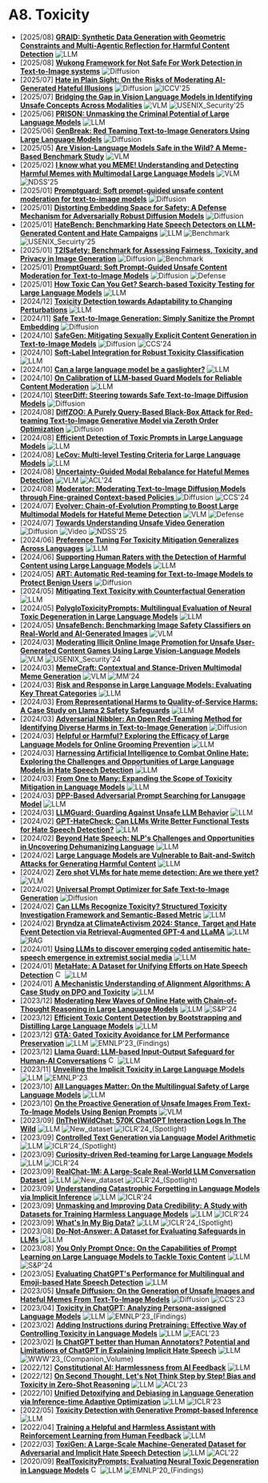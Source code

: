# A8. Toxicity
- [2025/08] **[GRAID: Synthetic Data Generation with Geometric Constraints and Multi-Agentic Reflection for Harmful Content Detection](https://arxiv.org/abs/2508.17057)** ![LLM](https://img.shields.io/badge/LLM-589cf4)
- [2025/08] **[Wukong Framework for Not Safe For Work Detection in Text-to-Image systems](https://arxiv.org/abs/2508.00591)** ![Diffusion](https://img.shields.io/badge/Diffusion-a99cf4)
- [2025/07] **[Hate in Plain Sight: On the Risks of Moderating AI-Generated Hateful Illusions](https://arxiv.org/abs/2507.22617)** ![Diffusion](https://img.shields.io/badge/Diffusion-a99cf4) ![ICCV'25](https://img.shields.io/badge/ICCV'25-f1b800)
- [2025/07] **[Bridging the Gap in Vision Language Models in Identifying Unsafe Concepts Across Modalities](https://arxiv.org/abs/2507.11155)** ![VLM](https://img.shields.io/badge/VLM-c7688b) ![USENIX_Security'25](https://img.shields.io/badge/USENIX_Security'25-f1b800)
- [2025/06] **[PRISON: Unmasking the Criminal Potential of Large Language Models](https://arxiv.org/abs/2506.16150)** ![LLM](https://img.shields.io/badge/LLM-589cf4)
- [2025/06] **[GenBreak: Red Teaming Text-to-Image Generators Using Large Language Models](https://arxiv.org/abs/2506.10047)** ![Diffusion](https://img.shields.io/badge/Diffusion-a99cf4)
- [2025/05] **[Are Vision-Language Models Safe in the Wild? A Meme-Based Benchmark Study](https://arxiv.org/abs/2505.15389)** ![VLM](https://img.shields.io/badge/VLM-c7688b)
- [2025/02] **[I know what you MEME! Understanding and Detecting Harmful Memes with Multimodal Large Language Models](https://www.ndss-symposium.org/ndss-paper/i-know-what-you-meme-understanding-and-detecting-harmful-memes-with-multimodal-large-language-models/)** ![VLM](https://img.shields.io/badge/VLM-c7688b) ![NDSS'25](https://img.shields.io/badge/NDSS'25-f1b800)
- [2025/01] **[Promptguard: Soft prompt-guided unsafe content moderation for text-to-image models](https://arxiv.org/abs/2501.03544)** ![Diffusion](https://img.shields.io/badge/Diffusion-a99cf4)
- [2025/01] **[Distorting Embedding Space for Safety: A Defense Mechanism for Adversarially Robust Diffusion Models](https://arxiv.org/abs/2501.18877)** ![Diffusion](https://img.shields.io/badge/Diffusion-a99cf4)
- [2025/01] **[HateBench: Benchmarking Hate Speech Detectors on LLM-Generated Content and Hate Campaigns](https://arxiv.org/abs/2501.16750)** ![LLM](https://img.shields.io/badge/LLM-589cf4) ![Benchmark](https://img.shields.io/badge/Benchmark-87b800) ![USENIX_Secuirty'25](https://img.shields.io/badge/USENIX_Secuirty'25-f1b800)
- [2025/01] **[T2ISafety: Benchmark for Assessing Fairness, Toxicity, and Privacy in Image Generation](https://arxiv.org/abs/2501.12612)** ![Diffusion](https://img.shields.io/badge/Diffusion-a99cf4) ![Benchmark](https://img.shields.io/badge/Benchmark-87b800)
- [2025/01] **[PromptGuard: Soft Prompt-Guided Unsafe Content Moderation for Text-to-Image Models](https://arxiv.org/abs/2501.03544)** ![Diffusion](https://img.shields.io/badge/Diffusion-a99cf4) ![Defense](https://img.shields.io/badge/Defense-87b800)
- [2025/01] **[How Toxic Can You Get? Search-based Toxicity Testing for Large Language Models](https://arxiv.org/abs/2501.01741)** ![LLM](https://img.shields.io/badge/LLM-589cf4)
- [2024/12] **[Toxicity Detection towards Adaptability to Changing Perturbations](https://arxiv.org/abs/2412.15267)** ![LLM](https://img.shields.io/badge/LLM-589cf4)
- [2024/11] **[Safe Text-to-Image Generation: Simply Sanitize the Prompt Embedding](https://arxiv.org/abs/2411.10329)** ![Diffusion](https://img.shields.io/badge/Diffusion-a99cf4)
- [2024/10] **[SafeGen: Mitigating Sexually Explicit Content Generation in Text-to-Image Models](https://arxiv.org/pdf/2404.06666)** ![Diffusion](https://img.shields.io/badge/Diffusion-a99cf4) ![CCS'24](https://img.shields.io/badge/CCS'24-f1b800)
- [2024/10] **[Soft-Label Integration for Robust Toxicity Classification](https://arxiv.org/abs/2410.14894)** ![LLM](https://img.shields.io/badge/LLM-589cf4)
- [2024/10] **[Can a large language model be a gaslighter?](https://arxiv.org/abs/2410.09181)** ![LLM](https://img.shields.io/badge/LLM-589cf4)
- [2024/10] **[On Calibration of LLM-based Guard Models for Reliable Content Moderation](https://arxiv.org/abs/2410.10414)** ![LLM](https://img.shields.io/badge/LLM-589cf4)
- [2024/10] **[SteerDiff: Steering towards Safe Text-to-Image Diffusion Models](https://arxiv.org/abs/2410.02710)** ![Diffusion](https://img.shields.io/badge/Diffusion-a99cf4)
- [2024/08] **[DiffZOO: A Purely Query-Based Black-Box Attack for Red-teaming Text-to-Image Generative Model via Zeroth Order Optimization](https://arxiv.org/abs/2408.11071)** ![Diffusion](https://img.shields.io/badge/Diffusion-a99cf4)
- [2024/08] **[Efficient Detection of Toxic Prompts in Large Language Models](https://arxiv.org/abs/2408.11727)** ![LLM](https://img.shields.io/badge/LLM-589cf4)
- [2024/08] **[LeCov: Multi-level Testing Criteria for Large Language Models](https://arxiv.org/abs/2408.10474)** ![LLM](https://img.shields.io/badge/LLM-589cf4)
- [2024/08] **[Uncertainty-Guided Modal Rebalance for Hateful Memes Detection](https://aclanthology.org/2024.acl-long.239/)** ![VLM](https://img.shields.io/badge/VLM-c7688b) ![ACL'24](https://img.shields.io/badge/ACL'24-f1b800)
- [2024/08] **[Moderator: Moderating Text-to-Image Diffusion Models through Fine-grained Context-based Policies ](https://arxiv.org/abs/2408.07728)** ![Diffusion](https://img.shields.io/badge/Diffusion-a99cf4) ![CCS'24](https://img.shields.io/badge/CCS'24-f1b800)
- [2024/07] **[Evolver: Chain-of-Evolution Prompting to Boost Large Multimodal Models for Hateful Meme Detection](https://arxiv.org/abs/2407.21004)** ![VLM](https://img.shields.io/badge/VLM-c7688b) ![Defense](https://img.shields.io/badge/Defense-87b800)
- [2024/07] **[Towards Understanding Unsafe Video Generation](https://arxiv.org/abs/2407.12581)** ![Diffusion](https://img.shields.io/badge/Diffusion-a99cf4) ![Video](https://img.shields.io/badge/Video-87b800) ![NDSS'25](https://img.shields.io/badge/NDSS'25-f1b800)
- [2024/06] **[Preference Tuning For Toxicity Mitigation Generalizes Across Languages](https://arxiv.org/abs/2406.16235)** ![LLM](https://img.shields.io/badge/LLM-589cf4)
- [2024/06] **[Supporting Human Raters with the Detection of Harmful Content using Large Language Models](https://arxiv.org/abs/2406.12800)** ![LLM](https://img.shields.io/badge/LLM-589cf4)
- [2024/05] **[ART: Automatic Red-teaming for Text-to-Image Models to Protect Benign Users](https://arxiv.org/abs/2405.19360)** ![Diffusion](https://img.shields.io/badge/Diffusion-a99cf4)
- [2024/05] **[Mitigating Text Toxicity with Counterfactual Generation](https://arxiv.org/abs/2405.09948)** ![LLM](https://img.shields.io/badge/LLM-589cf4)
- [2024/05] **[PolygloToxicityPrompts: Multilingual Evaluation of Neural Toxic Degeneration in Large Language Models](https://arxiv.org/abs/2405.09373)** ![LLM](https://img.shields.io/badge/LLM-589cf4)
- [2024/05] **[UnsafeBench: Benchmarking Image Safety Classifiers on Real-World and AI-Generated Images](https://arxiv.org/abs/2405.03486)** ![VLM](https://img.shields.io/badge/VLM-c7688b)
- [2024/03] **[Moderating Illicit Online Image Promotion for Unsafe User-Generated Content Games Using Large Vision-Language Models](https://arxiv.org/abs/2403.18957)** ![VLM](https://img.shields.io/badge/VLM-c7688b) ![USENIX_Security'24](https://img.shields.io/badge/USENIX_Security'24-f1b800)
- [2024/03] **[MemeCraft: Contextual and Stance-Driven Multimodal Meme Generation](https://arxiv.org/abs/2403.14652)** ![VLM](https://img.shields.io/badge/VLM-c7688b) ![MM'24](https://img.shields.io/badge/MM'24-f1b800)
- [2024/03] **[Risk and Response in Large Language Models: Evaluating Key Threat Categories](https://arxiv.org/abs/2403.14988)** ![LLM](https://img.shields.io/badge/LLM-589cf4)
- [2024/03] **[From Representational Harms to Quality-of-Service Harms: A Case Study on Llama 2 Safety Safeguards](https://arxiv.org/abs/2403.13213)** ![LLM](https://img.shields.io/badge/LLM-589cf4)
- [2024/03] **[Adversarial Nibbler: An Open Red-Teaming Method for Identifying Diverse Harms in Text-to-Image Generation](https://arxiv.org/abs/2403.12075)** ![Diffusion](https://img.shields.io/badge/Diffusion-a99cf4)
- [2024/03] **[Helpful or Harmful? Exploring the Efficacy of Large Language Models for Online Grooming Prevention](https://arxiv.org/abs/2403.09795)** ![LLM](https://img.shields.io/badge/LLM-589cf4)
- [2024/03] **[Harnessing Artificial Intelligence to Combat Online Hate: Exploring the Challenges and Opportunities of Large Language Models in Hate Speech Detection](https://arxiv.org/abs/2403.08035)** ![LLM](https://img.shields.io/badge/LLM-589cf4)
- [2024/03] **[From One to Many: Expanding the Scope of Toxicity Mitigation in Language Models](https://arxiv.org/abs/2403.03893)** ![LLM](https://img.shields.io/badge/LLM-589cf4)
- [2024/03] **[DPP-Based Adversarial Prompt Searching for Lanugage Model](https://arxiv.org/abs/2403.00292)** ![LLM](https://img.shields.io/badge/LLM-589cf4)
- [2024/03] **[LLMGuard: Guarding Against Unsafe LLM Behavior](https://arxiv.org/abs/2403.00826)** ![LLM](https://img.shields.io/badge/LLM-589cf4)
- [2024/02] **[GPT-HateCheck: Can LLMs Write Better Functional Tests for Hate Speech Detection?](https://arxiv.org/abs/2402.15238)** ![LLM](https://img.shields.io/badge/LLM-589cf4)
- [2024/02] **[Beyond Hate Speech: NLP's Challenges and Opportunities in Uncovering Dehumanizing Language](https://arxiv.org/abs/2402.13818)** ![LLM](https://img.shields.io/badge/LLM-589cf4)
- [2024/02] **[Large Language Models are Vulnerable to Bait-and-Switch Attacks for Generating Harmful Content](https://arxiv.org/abs/2402.13926)** ![LLM](https://img.shields.io/badge/LLM-589cf4)
- [2024/02] **[Zero shot VLMs for hate meme detection: Are we there yet?](https://arxiv.org/abs/2402.12198)** ![VLM](https://img.shields.io/badge/VLM-c7688b)
- [2024/02] **[Universal Prompt Optimizer for Safe Text-to-Image Generation](https://arxiv.org/abs/2402.10882)** ![Diffusion](https://img.shields.io/badge/Diffusion-a99cf4)
- [2024/02] **[Can LLMs Recognize Toxicity? Structured Toxicity Investigation Framework and Semantic-Based Metric](https://arxiv.org/abs/2402.06900)** ![LLM](https://img.shields.io/badge/LLM-589cf4)
- [2024/02] **[Bryndza at ClimateActivism 2024: Stance, Target and Hate Event Detection via Retrieval-Augmented GPT-4 and LLaMA](https://arxiv.org/abs/2402.06549)** ![LLM](https://img.shields.io/badge/LLM-589cf4) ![RAG](https://img.shields.io/badge/RAG-87b800)
- [2024/01] **[Using LLMs to discover emerging coded antisemitic hate-speech emergence in extremist social media](https://arxiv.org/abs/2401.10841)** ![LLM](https://img.shields.io/badge/LLM-589cf4)
- [2024/01] **[MetaHate: A Dataset for Unifying Efforts on Hate Speech Detection](https://arxiv.org/abs/2401.06526)** [<img src="https://github.com/FortAwesome/Font-Awesome/blob/6.x/svgs/brands/github.svg" alt="Code" width="15" height="15">](https://github.com/palomapiot/metahate/) ![LLM](https://img.shields.io/badge/LLM-589cf4)
- [2024/01] **[A Mechanistic Understanding of Alignment Algorithms: A Case Study on DPO and Toxicity](https://arxiv.org/abs/2401.01967)** ![LLM](https://img.shields.io/badge/LLM-589cf4)
- [2023/12] **[Moderating New Waves of Online Hate with Chain-of-Thought Reasoning in Large Language Models](https://arxiv.org/abs/2312.15099)** ![LLM](https://img.shields.io/badge/LLM-589cf4) ![S&P'24](https://img.shields.io/badge/S&P'24-f1b800)
- [2023/12] **[Efficient Toxic Content Detection by Bootstrapping and Distilling Large Language Models](https://arxiv.org/abs/2312.08303)** ![LLM](https://img.shields.io/badge/LLM-589cf4)
- [2023/12] **[GTA: Gated Toxicity Avoidance for LM Performance Preservation](https://arxiv.org/abs/2312.06122)** ![LLM](https://img.shields.io/badge/LLM-589cf4) ![EMNLP'23_(Findings)](https://img.shields.io/badge/EMNLP'23_(Findings)-f1b800)
- [2023/12] **[Llama Guard: LLM-based Input-Output Safeguard for Human-AI Conversations](https://arxiv.org/abs/2312.06674)** [<img src="https://github.com/FortAwesome/Font-Awesome/blob/6.x/svgs/brands/github.svg" alt="Code" width="15" height="15">](https://github.com/facebookresearch/PurpleLlama/tree/main/Llama-Guard) ![LLM](https://img.shields.io/badge/LLM-589cf4)
- [2023/11] **[Unveiling the Implicit Toxicity in Large Language Models](https://arxiv.org/abs/2311.17391)** ![LLM](https://img.shields.io/badge/LLM-589cf4) ![EMNLP'23](https://img.shields.io/badge/EMNLP'23-f1b800)
- [2023/10] **[All Languages Matter: On the Multilingual Safety of Large Language Models](https://arxiv.org/abs/2310.00905)** ![LLM](https://img.shields.io/badge/LLM-589cf4)
- [2023/10] **[On the Proactive Generation of Unsafe Images From Text-To-Image Models Using Benign Prompts](https://arxiv.org/abs/2310.16613)** ![VLM](https://img.shields.io/badge/VLM-c7688b)
- [2023/09] **[(InThe)WildChat: 570K ChatGPT Interaction Logs In The Wild](https://openreview.net/forum?id=Bl8u7ZRlbM)** ![LLM](https://img.shields.io/badge/LLM-589cf4) ![New_dataset](https://img.shields.io/badge/New_dataset-87b800) ![ICLR'24_(Spotlight)](https://img.shields.io/badge/ICLR'24_(Spotlight)-f1b800)
- [2023/09] **[Controlled Text Generation via Language Model Arithmetic](https://openreview.net/forum?id=SLw9fp4yI6)** ![LLM](https://img.shields.io/badge/LLM-589cf4) ![ICLR'24_(Spotlight)](https://img.shields.io/badge/ICLR'24_(Spotlight)-f1b800)
- [2023/09] **[Curiosity-driven Red-teaming for Large Language Models](https://openreview.net/forum?id=4KqkizXgXU)** ![LLM](https://img.shields.io/badge/LLM-589cf4) ![ICLR'24](https://img.shields.io/badge/ICLR'24-f1b800)
- [2023/09] **[RealChat-1M: A Large-Scale Real-World LLM Conversation Dataset](https://openreview.net/forum?id=BOfDKxfwt0)** ![LLM](https://img.shields.io/badge/LLM-589cf4) ![New_dataset](https://img.shields.io/badge/New_dataset-87b800) ![ICLR'24_(Spotlight)](https://img.shields.io/badge/ICLR'24_(Spotlight)-f1b800)
- [2023/09] **[Understanding Catastrophic Forgetting in Language Models via Implicit Inference](https://openreview.net/forum?id=VrHiF2hsrm)** ![LLM](https://img.shields.io/badge/LLM-589cf4) ![ICLR'24](https://img.shields.io/badge/ICLR'24-f1b800)
- [2023/09] **[Unmasking and Improving Data Credibility: A Study with Datasets for Training Harmless Language Models](https://openreview.net/forum?id=6bcAD6g688)** ![LLM](https://img.shields.io/badge/LLM-589cf4) ![ICLR'24](https://img.shields.io/badge/ICLR'24-f1b800)
- [2023/09] **[What's In My Big Data?](https://openreview.net/forum?id=RvfPnOkPV4)** ![LLM](https://img.shields.io/badge/LLM-589cf4) ![ICLR'24_(Spotlight)](https://img.shields.io/badge/ICLR'24_(Spotlight)-f1b800)
- [2023/08] **[Do-Not-Answer: A Dataset for Evaluating Safeguards in LLMs](https://arxiv.org/abs/2308.13387)** ![LLM](https://img.shields.io/badge/LLM-589cf4)
- [2023/08] **[You Only Prompt Once: On the Capabilities of Prompt Learning on Large Language Models to Tackle Toxic Content](https://arxiv.org/abs/2308.05596)** ![LLM](https://img.shields.io/badge/LLM-589cf4) ![S&P'24](https://img.shields.io/badge/S&P'24-f1b800)
- [2023/05] **[Evaluating ChatGPT's Performance for Multilingual and Emoji-based Hate Speech Detection](https://arxiv.org/abs/2305.13276)** ![LLM](https://img.shields.io/badge/LLM-589cf4)
- [2023/05] **[Unsafe Diffusion: On the Generation of Unsafe Images and Hateful Memes From Text-To-Image Models](https://arxiv.org/abs/2305.13873)** ![Diffusion](https://img.shields.io/badge/Diffusion-a99cf4) ![CCS'23](https://img.shields.io/badge/CCS'23-f1b800)
- [2023/04] **[Toxicity in ChatGPT: Analyzing Persona-assigned Language Models](https://arxiv.org/abs/2304.05335)** ![LLM](https://img.shields.io/badge/LLM-589cf4) ![EMNLP'23_(Findings)](https://img.shields.io/badge/EMNLP'23_(Findings)-f1b800)
- [2023/02] **[Adding Instructions during Pretraining: Effective Way of Controlling Toxicity in Language Models](https://arxiv.org/abs/2302.07388)** ![LLM](https://img.shields.io/badge/LLM-589cf4) ![EACL'23](https://img.shields.io/badge/EACL'23-f1b800)
- [2023/02] **[Is ChatGPT better than Human Annotators? Potential and Limitations of ChatGPT in Explaining Implicit Hate Speech](https://arxiv.org/abs/2302.07736)** ![LLM](https://img.shields.io/badge/LLM-589cf4) ![WWW'23_(Companion_Volume)](https://img.shields.io/badge/WWW'23_(Companion_Volume)-f1b800)
- [2022/12] **[Constitutional AI: Harmlessness from AI Feedback](https://arxiv.org/abs/2212.08073)** ![LLM](https://img.shields.io/badge/LLM-589cf4)
- [2022/12] **[On Second Thought, Let's Not Think Step by Step! Bias and Toxicity in Zero-Shot Reasoning](https://arxiv.org/abs/2212.08061)** ![LLM](https://img.shields.io/badge/LLM-589cf4) ![ACL'23](https://img.shields.io/badge/ACL'23-f1b800)
- [2022/10] **[Unified Detoxifying and Debiasing in Language Generation via Inference-time Adaptive Optimization](https://arxiv.org/abs/2210.04492)** ![LLM](https://img.shields.io/badge/LLM-589cf4) ![ICLR'23](https://img.shields.io/badge/ICLR'23-f1b800)
- [2022/05] **[Toxicity Detection with Generative Prompt-based Inference](https://arxiv.org/abs/2205.12390)** ![LLM](https://img.shields.io/badge/LLM-589cf4)
- [2022/04] **[Training a Helpful and Harmless Assistant with Reinforcement Learning from Human Feedback](https://arxiv.org/abs/2204.05862)** ![LLM](https://img.shields.io/badge/LLM-589cf4)
- [2022/03] **[ToxiGen: A Large-Scale Machine-Generated Dataset for Adversarial and Implicit Hate Speech Detection](https://arxiv.org/abs/2203.09509)** ![LLM](https://img.shields.io/badge/LLM-589cf4) ![ACL'22](https://img.shields.io/badge/ACL'22-f1b800)
- [2020/09] **[RealToxicityPrompts: Evaluating Neural Toxic Degeneration in Language Models](https://arxiv.org/abs/2009.11462)** [<img src="https://github.com/FortAwesome/Font-Awesome/blob/6.x/svgs/brands/github.svg" alt="Code" width="15" height="15">](https://github.com/allenai/real-toxicity-prompts?tab=readme-ov-file) ![LLM](https://img.shields.io/badge/LLM-589cf4) ![EMNLP'20_(Findings)](https://img.shields.io/badge/EMNLP'20_(Findings)-f1b800)

